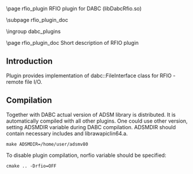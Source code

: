\page rfio_plugin RFIO plugin for DABC (libDabcRfio.so)

\subpage rfio_plugin_doc

\ingroup dabc_plugins


\page rfio_plugin_doc  Short description of RFIO plugin

## Introduction
Plugin provides implementation of dabc::FileInterface class for
RFIO - remote file I/O.

## Compilation

Together with DABC actual version of ADSM library is distributed.
It is automatically compiled with all other plugins. One could use
other version, setting ADSMDIR variable during DABC compilation.
ADSMDIR should contain necessary includes and librawapiclin64.a.

    make ADSMDIR=/home/user/adsmv80

To disable plugin compilation, norfio variable should be specified:

    cmake .. -Drfio=OFF
